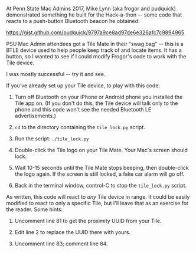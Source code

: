 At Penn State Mac Admins 2017, Mike Lynn (aka frogor and pudquick) demonstrated something he built for the Hack-a-thon -- some code that reacts to a push-button Bluetooth beacon he obtained:

https://gist.github.com/pudquick/9797a9ce8ad97de6e326afc7c9894965

PSU Mac Admin attendees got a Tile Mate in their "swag bag" -- this is a BTLE device used to help people keep track of and locate items. It has a button, so I wanted to see if I could modify Frogor's code to work with the Tile device.

I was mostly successful -- try it and see.

If you've already set up your Tile device, to play with this code:

1) Turn off Bluetooth on your iPhone or Android phone you installed the Tile app on. (If you don't do this, the Tile device will talk only to the phone and this code won't see the needed Bluetooth LE advertisements.)

2) `cd` to the directory containing the `tile_lock.py` script.

3) Run the script: `./tile_lock.py`

4) Double-click the Tile logo on your Tile Mate. Your Mac's screen should lock.

5) Wait 10-15 seconds until the Tile Mate stops beeping, then double-click the logo again. If the screen is still locked, a fake car alarm will go off.

6) Back in the terminal window, control-C to stop the `tile_lock.py` script.

As written, this code will react to _any_ Tile device in range. It could be easily modified to react to only a specific Tile, but I'll leave that as an exercise for the reader. Some hints:

1) Uncomment line 81 to get the proximity UUID from your Tile.
  
2) Edit line 2 to replace the UUID there with yours.
  
3) Uncomment line 83; comment line 84.
